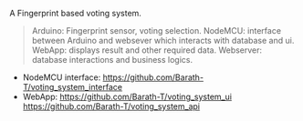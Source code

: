 A Fingerprint based voting system.

> Arduino: Fingerprint sensor, voting selection.
> NodeMCU: interface between Arduino and websever which interacts with database and ui.
> WebApp: displays result and other required data.
> Webserver: database interactions and business logics.

- NodeMCU interface: https://github.com/Barath-T/voting_system_interface
- WebApp: https://github.com/Barath-T/voting_system_ui
        https://github.com/Barath-T/voting_system_api
